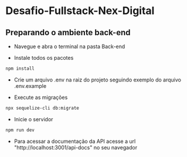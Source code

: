 # Desafio-Fullstack-Nex-Digital

## Preparando o ambiente back-end

- Navegue e abra o terminal na pasta Back-end

- Instale todos os pacotes

```bash
npm install
```

- Crie um arquivo .env na raiz do projeto seguindo exemplo do arquivo .env.example

- Execute as migrações

```bash
npx sequelize-cli db:migrate
```
- Inicie o servidor

```bash
npm run dev
```

- Para acessar a documentação da API acesse a url "http://localhost:3001/api-docs" no seu navegador 